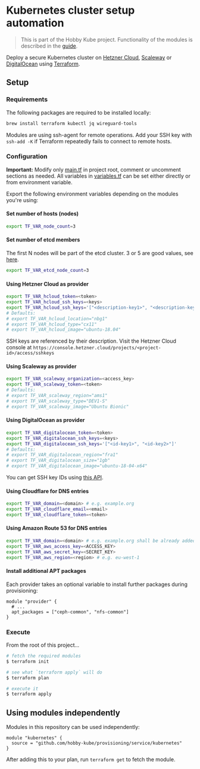 # Kubernetes cluster setup automation

> This is part of the Hobby Kube project. Functionality of the modules is described in the [guide](https://github.com/hobby-kube/guide).

Deploy a secure Kubernetes cluster on [Hetzner Cloud](https://www.hetzner.com/cloud), [Scaleway](https://www.scaleway.com/) or [DigitalOcean](https://www.digitalocean.com/) using [Terraform](https://www.terraform.io/).

## Setup

### Requirements

The following packages are required to be installed locally:

```sh
brew install terraform kubectl jq wireguard-tools
```

Modules are using ssh-agent for remote operations. Add your SSH key with `ssh-add -K` if Terraform repeatedly fails to connect to remote hosts.

### Configuration

**Important:** Modify only [main.tf](main.tf) in project root, comment or uncomment sections as needed. All variables in [variables.tf](variables.tf) can be set
either directly or from environment variable.

Export the following environment variables depending on the modules you're using:

#### Set number of hosts (nodes)

```sh
export TF_VAR_node_count=3
```

#### Set number of etcd members

The first N nodes will be part of the etcd cluster.
3 or 5 are good values, see [here](https://coreos.com/etcd/docs/latest/faq.html#system-requirements).

```sh
export TF_VAR_etcd_node_count=3
```

#### Using Hetzner Cloud as provider

```sh
export TF_VAR_hcloud_token=<token>
export TF_VAR_hcloud_ssh_keys=<keys>
export TF_VAR_hcloud_ssh_keys='["<description-key1>", "<description-key2>"]'
# Defaults:
# export TF_VAR_hcloud_location="nbg1"
# export TF_VAR_hcloud_type="cx11"
# export TF_VAR_hcloud_image="ubuntu-18.04"
```

SSH keys are referenced by their description. Visit the Hetzner Cloud console at
`https://console.hetzner.cloud/projects/<project-id>/access/sshkeys`

#### Using Scaleway as provider

```sh
export TF_VAR_scaleway_organization=<access_key>
export TF_VAR_scaleway_token=<token>
# Defaults:
# export TF_VAR_scaleway_region="ams1"
# export TF_VAR_scaleway_type="DEV1-S"
# export TF_VAR_scaleway_image="Ubuntu Bionic"

```

#### Using DigitalOcean as provider

```sh
export TF_VAR_digitalocean_token=<token>
export TF_VAR_digitalocean_ssh_keys=<keys>
export TF_VAR_digitalocean_ssh_keys='["<id-key1>", "<id-key2>"]'
# Defaults:
# export TF_VAR_digitalocean_region="fra1"
# export TF_VAR_digitalocean_size="1gb"
# export TF_VAR_digitalocean_image="ubuntu-18-04-x64"
```

You can get SSH key IDs using [this API](https://developers.digitalocean.com/documentation/v2/#list-all-keys).

#### Using Cloudflare for DNS entries

```sh
export TF_VAR_domain=<domain> # e.g. example.org
export TF_VAR_cloudflare_email=<email>
export TF_VAR_cloudflare_token=<token>
```

#### Using Amazon Route 53 for DNS entries

```sh
export TF_VAR_domain=<domain> # e.g. example.org shall be already added to hosted zones.
export TF_VAR_aws_access_key=<ACCESS_KEY>
export TF_VAR_aws_secret_key=<SECRET_KEY>
export TF_VAR_aws_region=<region> # e.g. eu-west-1
```

#### Install additional APT packages

Each provider takes an optional variable to install further packages during provisioning:

```
module "provider" {
  # ...
  apt_packages = ["ceph-common", "nfs-common"]
}
```

### Execute

From the root of this project...

```sh
# fetch the required modules
$ terraform init

# see what `terraform apply` will do
$ terraform plan

# execute it
$ terraform apply
```

## Using modules independently

Modules in this repository can be used independently:

```hcl
module "kubernetes" {
  source = "github.com/hobby-kube/provisioning/service/kubernetes"
}
```

After adding this to your plan, run `terraform get` to fetch the module.
